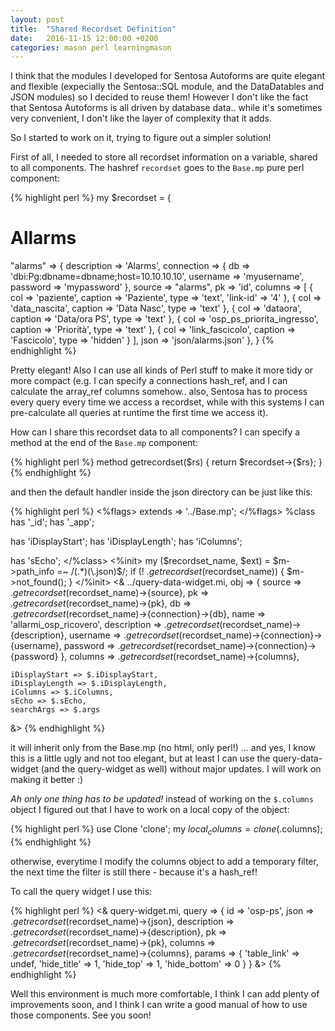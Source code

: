 ```yaml
---
layout: post
title:  "Shared Recordset Definition"
date:   2016-11-15 12:00:00 +0200
categories: mason perl learningmason
---
```

I think that the modules I developed for Sentosa Autoforms are quite elegant and flexible (expecially the Sentosa::SQL module, and the DataDatables and JSON modules) so I decided to reuse them! However I don't like the fact that Sentosa Autoforms is all driven by database data.. while it's sometimes very convenient, I don't like the layer of complexity that it adds.

So I started to work on it, trying to figure out a simpler solution!

First of all, I needed to store all recordset information on a variable, shared to all components. The hashref `recordset` goes to the `Base.mp` pure perl component:

{% highlight perl %}
my $recordset = {
  # Allarms
  "alarms" => {
    description => 'Alarms',
    connection => { db => 'dbi:Pg:dbname=dbname;host=10.10.10.10', username => 'myusername', password => 'mypassword' },
    source => "alarms",
    pk => 'id',
    columns => [
        { col => 'paziente',                 caption => 'Paziente', type => 'text', 'link-id' => '4' },
        { col => 'data_nascita',             caption => 'Data Nasc', type => 'text' },
        { col => 'dataora',                  caption => 'Data/ora PS', type => 'text' },
        { col => 'osp_ps_priorita_ingresso', caption => 'Priorità', type => 'text' },
        { col => 'link_fascicolo',           caption => 'Fascicolo', type => 'hidden' }
      ],
    json => 'json/alarms.json'
  },
}
{% endhighlight %}

Pretty elegant! Also I can use all kinds of Perl stuff to make it more tidy or more compact (e.g. I can specify a connections hash_ref, and I can calculate the array_ref columns somehow.. also, Sentosa has to process every query every time we access a recordset, while with this systems I can pre-calculate all queries at runtime the first time we access it).

How can I share this recordset data to all components? I can specify a method at the end of the `Base.mp` component:

{% highlight perl %}
method getrecordset($rs) {
  return $recordset->{$rs};
}
{% endhighlight %}

and then the default handler inside the json directory can be just like this:

{% highlight perl %}
<%flags>
extends => '../Base.mp';
</%flags>
%class
  has '_id';
  has '_app';

  has 'iDisplayStart';
  has 'iDisplayLength';
  has 'iColumns';

  has 'sEcho';
</%class>
<%init>
  my ($recordset_name, $ext) = $m->path_info =~ /(.*)(\.json)$/;
  if (! $.getrecordset($recordset_name)) {
    $m->not_found();
  }
</%init>
<&
  ../query-data-widget.mi,
    obj => {
      source => $.getrecordset($recordset_name)->{source},
      pk     => $.getrecordset($recordset_name)->{pk},
      db     => $.getrecordset($recordset_name)->{connection}->{db},
      name   => 'allarmi_osp_ricovero',
      description => $.getrecordset($recordset_name)->{description},
      username => $.getrecordset($recordset_name)->{connection}->{username},
      password => $.getrecordset($recordset_name)->{connection}->{password}
    },
    columns => $.getrecordset($recordset_name)->{columns},

    iDisplayStart => $.iDisplayStart,
    iDisplayLength => $.iDisplayLength,
    iColumns => $.iColumns,
    sEcho => $.sEcho,
    searchArgs => $.args
&>
{% endhighlight %}

it will inherit only from the Base.mp (no html, only perl!) ... and yes, I know this is a little ugly and not too elegant, but at least I can use the query-data-widget (and the query-widget as well) without major updates. I will work on making it better :)

*Ah only one thing has to be updated!* instead of working on the `$.columns` object I figured out that I have to work on a local copy of the object:

{% highlight perl %}
    use Clone 'clone';
    my $local_columns = clone($.columns);
{% endhighlight %}

otherwise, everytime I modify the columns object to add a temporary filter, the next time the filter is still there - because it's a hash_ref!

To call the query widget I use this:

{% highlight perl %}
<&
  query-widget.mi,
    query => {
      id => 'osp-ps',
      json => $.getrecordset($recordset_name)->{json},
      description => $.getrecordset($recordset_name)->{description},
      pk => $.getrecordset($recordset_name)->{pk},
      columns => $.getrecordset($recordset_name)->{columns},
      params => { 'table_link'  => undef, 'hide_title'  => 1, 'hide_top'    => 1, 'hide_bottom' => 0 }
    }
&>
{% endhighlight %}

Well this environment is much more comfortable, I think I can add plenty of improvements soon, and I think I can write a good manual of how to use those components. See you soon!
